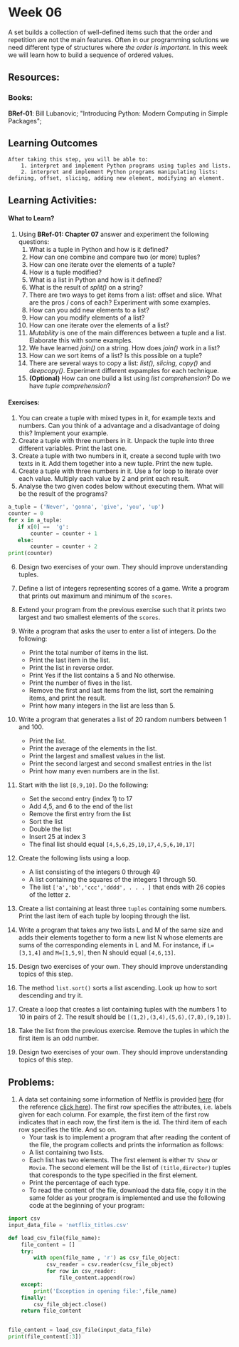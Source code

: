 # Week 06

A set builds a collection of well-defined items such that the order and repetition are not the main features. Often in our programming solutions we need different type of structures where *the order is important*. In this week we will learn how to build a sequence of ordered values.

## Resources:
### Books:

**BRef-01**: Bill Lubanovic; "Introducing Python: Modern Computing in Simple Packages";

## Learning Outcomes

```
After taking this step, you will be able to:
	1. interpret and implement Python programs using tuples and lists.
	2. interpret and implement Python programs manipulating lists: defining, offset, slicing, adding new element, modifying an element. 
```

## Learning Activities:

#### What to Learn?

1. Using **BRef-01: Chapter 07** answer and experiment the following questions:
   1. What is a tuple in Python and how is it defined?
   2. How can one combine and compare two (or more) tuples? 
   3. How can one iterate over the elements of a tuple?
   4. How is a tuple modified?
   5. What is a list in Python and how is it defined?
   6. What is the result of *split()* on a string?
   7. There are two ways to get items from a list: offset and slice. What are the pros / cons of each? Experiment with some examples.
   7. How can you add new elements to a list?
   8. How can you modify elements of a list?
   9. How can one iterate over the elements of a list?
   10. *Mutability* is one of the main differences between a tuple and a list. Elaborate this with some examples. 
   11. We have learned *join()* on a string. How does *join()* work in a list?
   12. How can we sort items of a list? Is this possible on a tuple?
   13. There are several ways to copy a list: *list(), slicing, copy()* and *deepcopy()*. Experiment different expamples for each technique.
   14. **(Optional)** How can one build a list using *list comprehension*? Do we have *tuple comprehension*?



#### Exercises:
1. You can create a tuple with mixed types in it, for example texts and numbers. Can you think of a advantage and a disadvantage of doing this? Implement your example.
2. Create a tuple with three numbers in it. Unpack the tuple into three different variables. Print the last one.
3. Create a tuple with two numbers in it, create a second tuple with two texts in it. Add them together into a new tuple. Print the new tuple.
4. Create a tuple with three numbers in it. Use a for loop to iterate over each value. Multiply each value by 2 and print each result.
5. Analyse the two given codes below without executing them. What will be the result of the programs?

 ```python
a_tuple = ('Never', 'gonna', 'give', 'you', 'up')
counter = 0
for x in a_tuple:
    if x[0] ==  'g':
        counter = counter + 1
    else:
        counter = counter + 2
print(counter)
```

6. Design two exercises of your own. They should improve understanding tuples.

7. Define a list of integers representing scores of a game. Write a program that prints out maximum and minimum of the `scores`.
8. Extend your program from the previous exercise such that it prints two largest and two smallest elements of the `scores`.
9. Write a program that asks the user to enter a list of integers. Do the following:
	- Print the total number of items in the list.
	- Print the last item in the list.
	- Print the list in reverse order.
	- Print Yes if the list contains a 5 and No otherwise.
	- Print the number of fives in the list.
	- Remove the first and last items from the list, sort the remaining items, and print the result.
	- Print how many integers in the list are less than 5.
10. Write a program that generates a list of 20 random numbers between 1 and 100.
 	- Print the list.
	- Print the average of the elements in the list.
	- Print the largest and smallest values in the list.
	- Print the second largest and second smallest entries in the list
	- Print how many even numbers are in the list.
11. Start with the list `[8,9,10]`. Do the following:
	- Set the second entry (index 1) to 17 
	- Add 4,5, and 6 to the end of the list 
	- Remove the first entry from the list
	- Sort the list
	- Double the list
	- Insert 25 at index 3
	- The final list should equal `[4,5,6,25,10,17,4,5,6,10,17]`
12. Create the following lists using a loop.
	- A list consisting of the integers 0 through 49
	- A list containing the squares of the integers 1 through 50.
	- The list `['a','bb','ccc','dddd', . . . ]` that ends with 26 copies of the letter z.

13. Create a list containing at least three `tuples` containing some numbers. Print the last item of each tuple by looping through the list. 

14. Write a program that takes any two lists L and M of the same size and adds their elements together to form a new list N whose elements are sums of the corresponding elements in L and M. For instance, if `L=[3,1,4]` and `M=[1,5,9]`, then N should equal `[4,6,13]`.

15. Design two exercises of your own. They should improve understanding topics of this step.

16. The method `list.sort()` sorts a list ascending. Look up how to sort descending and try it. 

20. Create a loop that creates a list containing tuples with the numbers 1 to 10 in pairs of 2. The result should be `[(1,2),(3,4),(5,6),(7,8),(9,10)]`.

21. Take the list from the previous exercise. Remove the tuples in which the first item is an odd number. 

22. Design two exercises of your own. They should improve understanding topics of this step.

## Problems:

1. A data set containing some information of Netflix is provided [here](./data/netflix_titles.csv) (for the reference [click here](https://www.kaggle.com/datasets/shivamb/netflix-shows)). The first row specifies the attributes, i.e. labels given for each column. For example, the first item of the first row indicates that in each row, the first item is the id. The third item of each row specifies the title. And so on.
	- Your task is to implement a program that after reading the content of the file, the program collects and prints the information as follows:
	- A list containing two lists.
	- Each list has two elements. The first element is either `TV Show` or `Movie`. The second element will be the list of `(title,director)` tuples that coresponds to the type specified in the first element.
	- Print the percentage of each type.
	- To read the content of the file, download the data file, copy it in the same folder as your program is implemented and use the following code at the beginning of your program:

```python
import csv
input_data_file = 'netflix_titles.csv'

def load_csv_file(file_name):
    file_content = []
    try:
        with open(file_name , 'r') as csv_file_object:
            csv_reader = csv.reader(csv_file_object)
            for row in csv_reader:
                file_content.append(row)
    except:
        print('Exception in opening file:',file_name)
    finally:
        csv_file_object.close()
    return file_content


file_content = load_csv_file(input_data_file)
print(file_content[:3])
```





